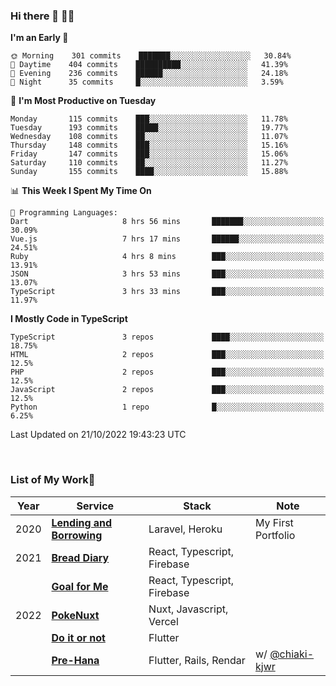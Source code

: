 ### Hi there 👋 🧑‍💻



<!--START_SECTION:waka-->
**I'm an Early 🐤** 

```text
🌞 Morning    301 commits    ███████░░░░░░░░░░░░░░░░░░   30.84% 
🌆 Daytime    404 commits    ██████████░░░░░░░░░░░░░░░   41.39% 
🌃 Evening    236 commits    ██████░░░░░░░░░░░░░░░░░░░   24.18% 
🌙 Night      35 commits     █░░░░░░░░░░░░░░░░░░░░░░░░   3.59%

```
📅 **I'm Most Productive on Tuesday** 

```text
Monday       115 commits    ███░░░░░░░░░░░░░░░░░░░░░░   11.78% 
Tuesday      193 commits    █████░░░░░░░░░░░░░░░░░░░░   19.77% 
Wednesday    108 commits    ██░░░░░░░░░░░░░░░░░░░░░░░   11.07% 
Thursday     148 commits    ███░░░░░░░░░░░░░░░░░░░░░░   15.16% 
Friday       147 commits    ███░░░░░░░░░░░░░░░░░░░░░░   15.06% 
Saturday     110 commits    ██░░░░░░░░░░░░░░░░░░░░░░░   11.27% 
Sunday       155 commits    ████░░░░░░░░░░░░░░░░░░░░░   15.88%

```


📊 **This Week I Spent My Time On** 

```text
💬 Programming Languages: 
Dart                     8 hrs 56 mins       ███████░░░░░░░░░░░░░░░░░░   30.09% 
Vue.js                   7 hrs 17 mins       ██████░░░░░░░░░░░░░░░░░░░   24.51% 
Ruby                     4 hrs 8 mins        ███░░░░░░░░░░░░░░░░░░░░░░   13.91% 
JSON                     3 hrs 53 mins       ███░░░░░░░░░░░░░░░░░░░░░░   13.07% 
TypeScript               3 hrs 33 mins       ███░░░░░░░░░░░░░░░░░░░░░░   11.97%

```

**I Mostly Code in TypeScript** 

```text
TypeScript               3 repos             ████░░░░░░░░░░░░░░░░░░░░░   18.75% 
HTML                     2 repos             ███░░░░░░░░░░░░░░░░░░░░░░   12.5% 
PHP                      2 repos             ███░░░░░░░░░░░░░░░░░░░░░░   12.5% 
JavaScript               2 repos             ███░░░░░░░░░░░░░░░░░░░░░░   12.5% 
Python                   1 repo              █░░░░░░░░░░░░░░░░░░░░░░░░   6.25%

```



 Last Updated on 21/10/2022 19:43:23 UTC
<!--END_SECTION:waka-->


<br />

### List of My Work🚀

| Year | Service | Stack | Note |
|--|--|--|--|
| 2020 | [**Lending and Borrowing**](https://lending-and-borrowing.herokuapp.com/) | Laravel, Heroku | My First Portfolio |
| 2021 | [**Bread Diary**](https://bread-diary-web.web.app/) | React, Typescript, Firebase | |
|  | [**Goal for Me**](https://goal-for-me.web.app/) | React, Typescript, Firebase | |
| 2022 | [**PokeNuxt**](https://pokenuxt.vercel.app/) | Nuxt, Javascript, Vercel | |
|  | [**Do it or not**](https://apps.apple.com/jp/app/do-it-or-not/id1613818865) | Flutter | |
|  | [**Pre-Hana**](https://apps.apple.com/us/app/%E3%83%97%E3%83%AA%E8%8A%B1-%E7%B5%90%E5%A9%9A%E5%BC%8F%E6%BA%96%E5%82%99%E3%81%AB%E7%89%B9%E5%8C%96%E3%81%97%E3%81%9Ftodo%E7%AE%A1%E7%90%86%E3%82%A2%E3%83%97%E3%83%AA/id1639773221) | Flutter, Rails, Rendar | w/ [@chiaki-kjwr](https://github.com/chiaki-kjwr) |